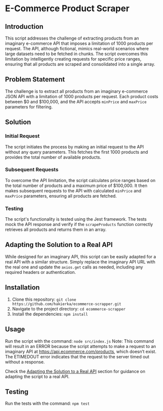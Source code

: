 # E-Commerce Product Scraper


## Introduction

This script addresses the challenge of extracting products from an imaginary e-commerce API that imposes a limitation of 1000 products per request. The API, although fictional, mimics real-world scenarios where large datasets need to be fetched in chunks. The script overcomes this limitation by intelligently creating requests for specific price ranges, ensuring that all products are scraped and consolidated into a single array.

## Problem Statement

The challenge is to extract all products from an imaginary e-commerce JSON API with a limitation of 1000 products per request. Each product costs between $0 and $100,000, and the API accepts `minPrice` and `maxPrice` parameters for filtering.

## Solution

### Initial Request
The script initiates the process by making an initial request to the API without any query parameters. This fetches the first 1000 products and provides the total number of available products.

### Subsequent Requests
To overcome the API limitation, the script calculates price ranges based on the total number of products and a maximum price of $100,000. It then makes subsequent requests to the API with calculated `minPrice` and `maxPrice` parameters, ensuring all products are fetched.

### Testing
The script's functionality is tested using the Jest framework. The tests mock the API response and verify if the `scrapeProducts` function correctly retrieves all products and returns them in an array.

## Adapting the Solution to a Real API

While designed for an imaginary API, this script can be easily adapted for a real API with a similar structure. Simply replace the imaginary API URL with the real one and update the `axios.get` calls as needed, including any required headers or authentication.

## Installation

1. Clone this repository: `git clone https://github.com/hakierka/ecommerce-scrapper.git`
2. Navigate to the project directory: `cd ecommerce-scrapper`
3. Install the dependencies: `npm install`

## Usage

Run the script with the command: `node src/index.js`
Note: This command will result in an ERROR because the script attempts to make a request to an imaginary API at https://api.ecommerce.com/products, which doesn’t exist. The ETIMEDOUT error indicates that the request to the server timed out without a response.

Check the [Adapting the Solution to a Real API](##adapting-the-solution-to-a-Real-API) section for guidance on adapting the script to a real API.

## Testing

Run the tests with the command: `npm test`

